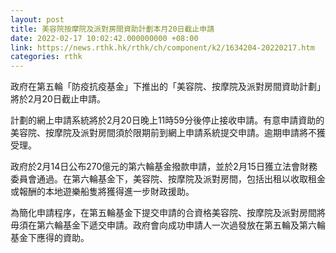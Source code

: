 ```yaml
---
layout: post
title: 美容院按摩院及派對房間資助計劃本月20日截止申請
date: 2022-02-17 10:02:42.000000000 +08:00
link: https://news.rthk.hk/rthk/ch/component/k2/1634204-20220217.htm
categories: rthk
---
```


政府在第五輪「防疫抗疫基金」下推出的「美容院、按摩院及派對房間資助計劃」將於2月20日截止申請。

計劃的網上申請系統將於2月20日晚上11時59分後停止接收申請。有意申請資助的美容院、按摩院及派對房間須於限期前到網上申請系統提交申請。逾期申請將不獲受理。
 
政府於2月14日公布270億元的第六輪基金撥款申請，並於2月15日獲立法會財務委員會通過。在第六輪基金下，美容院、按摩院及派對房間，包括出租以收取租金或報酬的本地遊樂船隻將獲得進一步財政援助。
 
為簡化申請程序，在第五輪基金下提交申請的合資格美容院、按摩院及派對房間將毋須在第六輪基金下遞交申請。政府會向成功申請人一次過發放在第五輪及第六輪基金下應得的資助。
